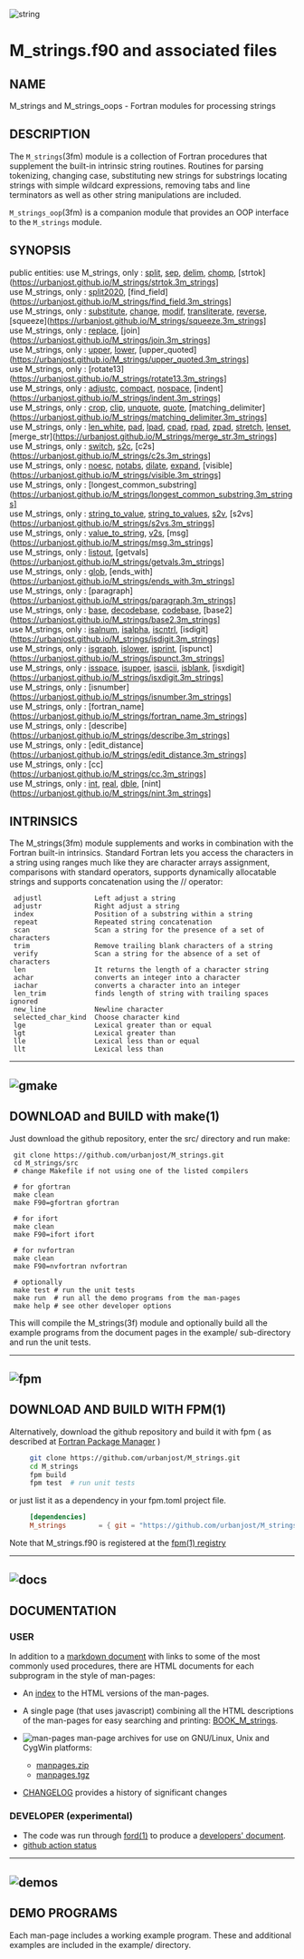 ![string](docs/images/strings_small.gif)
# M_strings.f90 and associated files

## NAME
   M_strings and M_strings_oops - Fortran modules for processing strings

## DESCRIPTION
The `M_strings`(3fm) module is a collection of Fortran procedures that
supplement the built-in intrinsic string routines.  Routines for parsing
tokenizing, changing case, substituting new strings for substrings
locating strings with simple wildcard expressions, removing tabs and
line terminators as well as other string manipulations are included.

`M_strings_oop`(3fm) is a companion module that provides an OOP interface
to the `M_strings` module.

## SYNOPSIS
public entities:
   use M_strings, only : [split](https://urbanjost.github.io/M_strings/split.3m_strings), [sep](https://urbanjost.github.io/M_strings/sep.3m_strings), [delim](https://urbanjost.github.io/M_strings/delim.3m_strings), [chomp](https://urbanjost.github.io/M_strings/chomp.3m_strings), [strtok](https://urbanjost.github.io/M_strings/strtok.3m_strings]             
   use M_strings, only : [split2020](https://urbanjost.github.io/M_strings/split2020.3m_strings), [find_field](https://urbanjost.github.io/M_strings/find_field.3m_strings]             
   use M_strings, only : [substitute](https://urbanjost.github.io/M_strings/substitute.3m_strings), [change](https://urbanjost.github.io/M_strings/change.3m_strings), [modif](https://urbanjost.github.io/M_strings/modif.3m_strings), [transliterate](https://urbanjost.github.io/M_strings/transliterate.3m_strings), [reverse](https://urbanjost.github.io/M_strings/reverse.3m_strings), [squeeze](https://urbanjost.github.io/M_strings/squeeze.3m_strings]             
   use M_strings, only : [replace](https://urbanjost.github.io/M_strings/replace.3m_strings), [join](https://urbanjost.github.io/M_strings/join.3m_strings]             
   use M_strings, only : [upper](https://urbanjost.github.io/M_strings/upper.3m_strings), [lower](https://urbanjost.github.io/M_strings/lower.3m_strings), [upper_quoted](https://urbanjost.github.io/M_strings/upper_quoted.3m_strings]             
   use M_strings, only : [rotate13](https://urbanjost.github.io/M_strings/rotate13.3m_strings]             
   use M_strings, only : [adjustc](https://urbanjost.github.io/M_strings/adjustc.3m_strings), [compact](https://urbanjost.github.io/M_strings/compact.3m_strings), [nospace](https://urbanjost.github.io/M_strings/nospace.3m_strings), [indent](https://urbanjost.github.io/M_strings/indent.3m_strings]             
   use M_strings, only : [crop](https://urbanjost.github.io/M_strings/crop.3m_strings), [clip](https://urbanjost.github.io/M_strings/clip.3m_strings), [unquote](https://urbanjost.github.io/M_strings/unquote.3m_strings), [quote](https://urbanjost.github.io/M_strings/quote.3m_strings), [matching_delimiter](https://urbanjost.github.io/M_strings/matching_delimiter.3m_strings]             
   use M_strings, only : [len_white](https://urbanjost.github.io/M_strings/len_white.3m_strings), [pad](https://urbanjost.github.io/M_strings/pad.3m_strings), [lpad](https://urbanjost.github.io/M_strings/lpad.3m_strings), [cpad](https://urbanjost.github.io/M_strings/cpad.3m_strings), [rpad](https://urbanjost.github.io/M_strings/rpad.3m_strings), [zpad](https://urbanjost.github.io/M_strings/zpad.3m_strings), [stretch](https://urbanjost.github.io/M_strings/stretch.3m_strings), [lenset](https://urbanjost.github.io/M_strings/lenset.3m_strings), [merge_str](https://urbanjost.github.io/M_strings/merge_str.3m_strings]             
   use M_strings, only : [switch](https://urbanjost.github.io/M_strings/switch.3m_strings), [s2c](https://urbanjost.github.io/M_strings/s2c.3m_strings), [c2s](https://urbanjost.github.io/M_strings/c2s.3m_strings]             
   use M_strings, only : [noesc](https://urbanjost.github.io/M_strings/noesc.3m_strings), [notabs](https://urbanjost.github.io/M_strings/notabs.3m_strings), [dilate](https://urbanjost.github.io/M_strings/dilate.3m_strings), [expand](https://urbanjost.github.io/M_strings/expand.3m_strings), [visible](https://urbanjost.github.io/M_strings/visible.3m_strings]             
   use M_strings, only : [longest_common_substring](https://urbanjost.github.io/M_strings/longest_common_substring.3m_strings]             
   use M_strings, only : [string_to_value](https://urbanjost.github.io/M_strings/string_to_value.3m_strings), [string_to_values](https://urbanjost.github.io/M_strings/string_to_values.3m_strings), [s2v](https://urbanjost.github.io/M_strings/s2v.3m_strings), [s2vs](https://urbanjost.github.io/M_strings/s2vs.3m_strings]             
   use M_strings, only : [value_to_string](https://urbanjost.github.io/M_strings/value_to_string.3m_strings), [v2s](https://urbanjost.github.io/M_strings/v2s.3m_strings), [msg](https://urbanjost.github.io/M_strings/msg.3m_strings]             
   use M_strings, only : [listout](https://urbanjost.github.io/M_strings/listout.3m_strings), [getvals](https://urbanjost.github.io/M_strings/getvals.3m_strings]             
   use M_strings, only : [glob](https://urbanjost.github.io/M_strings/glob.3m_strings), [ends_with](https://urbanjost.github.io/M_strings/ends_with.3m_strings]             
   use M_strings, only : [paragraph](https://urbanjost.github.io/M_strings/paragraph.3m_strings]             
   use M_strings, only : [base](https://urbanjost.github.io/M_strings/base.3m_strings), [decodebase](https://urbanjost.github.io/M_strings/decodebase.3m_strings), [codebase](https://urbanjost.github.io/M_strings/codebase.3m_strings), [base2](https://urbanjost.github.io/M_strings/base2.3m_strings]             
   use M_strings, only : [isalnum](https://urbanjost.github.io/M_strings/isalnum.3m_strings), [isalpha](https://urbanjost.github.io/M_strings/isalpha.3m_strings), [iscntrl](https://urbanjost.github.io/M_strings/iscntrl.3m_strings), [isdigit](https://urbanjost.github.io/M_strings/isdigit.3m_strings]             
   use M_strings, only : [isgraph](https://urbanjost.github.io/M_strings/isgraph.3m_strings), [islower](https://urbanjost.github.io/M_strings/islower.3m_strings), [isprint](https://urbanjost.github.io/M_strings/isprint.3m_strings), [ispunct](https://urbanjost.github.io/M_strings/ispunct.3m_strings]             
   use M_strings, only : [isspace](https://urbanjost.github.io/M_strings/isspace.3m_strings), [isupper](https://urbanjost.github.io/M_strings/isupper.3m_strings), [isascii](https://urbanjost.github.io/M_strings/isascii.3m_strings), [isblank](https://urbanjost.github.io/M_strings/isblank.3m_strings), [isxdigit](https://urbanjost.github.io/M_strings/isxdigit.3m_strings]             
   use M_strings, only : [isnumber](https://urbanjost.github.io/M_strings/isnumber.3m_strings]             
   use M_strings, only : [fortran_name](https://urbanjost.github.io/M_strings/fortran_name.3m_strings]             
   use M_strings, only : [describe](https://urbanjost.github.io/M_strings/describe.3m_strings]             
   use M_strings, only : [edit_distance](https://urbanjost.github.io/M_strings/edit_distance.3m_strings]             
   use M_strings, only : [cc](https://urbanjost.github.io/M_strings/cc.3m_strings]             
   use M_strings, only : [int](https://urbanjost.github.io/M_strings/int.3m_strings), [real](https://urbanjost.github.io/M_strings/real.3m_strings), [dble](https://urbanjost.github.io/M_strings/dble.3m_strings), [nint](https://urbanjost.github.io/M_strings/nint.3m_strings]             

## INTRINSICS

The M_strings(3fm) module supplements and works in combination with
the Fortran built-in intrinsics. Standard Fortran lets you access the
characters in a string using ranges much like they are character arrays
assignment, comparisons with standard operators, supports dynamically
allocatable strings and supports concatenation using the // operator:

     adjustl             Left adjust a string
     adjustr             Right adjust a string
     index               Position of a substring within a string
     repeat              Repeated string concatenation
     scan                Scan a string for the presence of a set of characters
     trim                Remove trailing blank characters of a string
     verify              Scan a string for the absence of a set of characters
     len                 It returns the length of a character string
     achar               converts an integer into a character
     iachar              converts a character into an integer
     len_trim            finds length of string with trailing spaces ignored
     new_line            Newline character
     selected_char_kind  Choose character kind
     lge                 Lexical greater than or equal
     lgt                 Lexical greater than
     lle                 Lexical less than or equal
     llt                 Lexical less than

---
![gmake](docs/images/gnu.gif)
---

## DOWNLOAD and BUILD with make(1)
Just download the github repository, enter the src/ directory and run make:

     git clone https://github.com/urbanjost/M_strings.git
     cd M_strings/src
     # change Makefile if not using one of the listed compilers

     # for gfortran
     make clean
     make F90=gfortran gfortran

     # for ifort
     make clean
     make F90=ifort ifort

     # for nvfortran
     make clean
     make F90=nvfortran nvfortran

     # optionally
     make test # run the unit tests
     make run  # run all the demo programs from the man-pages
     make help # see other developer options

This will compile the M_strings(3f) module and optionally build all the
example programs from the document pages in the example/ sub-directory
and run the unit tests.

---
![fpm](docs/images/fpm_logo.gif)
---

## DOWNLOAD AND BUILD WITH FPM(1)

Alternatively, download the github repository and build it with
fpm ( as described at [Fortran Package Manager](https://github.com/fortran-lang/fpm) )

```bash
     git clone https://github.com/urbanjost/M_strings.git
     cd M_strings
     fpm build
     fpm test  # run unit tests
```

or just list it as a dependency in your fpm.toml project file.

```toml
     [dependencies]
     M_strings        = { git = "https://github.com/urbanjost/M_strings.git" ,tag="v1.0.1"}
```

Note that M_strings.f90 is registered at the [fpm(1) registry](https://github.com/fortran-lang/fpm-registry)

---
![docs](docs/images/docs.gif)
---

## DOCUMENTATION

### USER

   In addition to a [markdown document](docs/HIGHLIGHTS.md)  with links to
   some of the most commonly used procedures, there are HTML documents for each
   subprogram in the style of man-pages:

 - An [index](https://urbanjost.github.io/M_strings/man3.html) to the HTML versions
   of the man-pages.

 - A single page (that uses javascript) combining all the HTML descriptions of the man-pages
   for easy searching and printing:
   [BOOK_M_strings](https://urbanjost.github.io/M_strings/BOOK_M_strings.html).

 - ![man-pages](docs/images/manpages.gif) man-page archives for use on GNU/Linux, Unix and CygWin platforms:
    + [manpages.zip](https://urbanjost.github.io/M_strings/manpages.zip)
    + [manpages.tgz](https://urbanjost.github.io/M_strings/manpages.tgz)
 - [CHANGELOG](docs/CHANGELOG.md) provides a history of significant changes

### DEVELOPER (__experimental__)

 - The code was run through [ford(1)](https://politicalphysicist.github.io/ford-fortran-documentation.html)
   to produce a [developers' document](https://urbanjost.github.io/M_strings/fpm-ford/index.html).
 - [github action status](docs/STATUS.md)

---
![demos](docs/images/demo.gif)
---

## DEMO PROGRAMS

Each man-page includes a working example program. These and additional
examples are included in the example/ directory.
